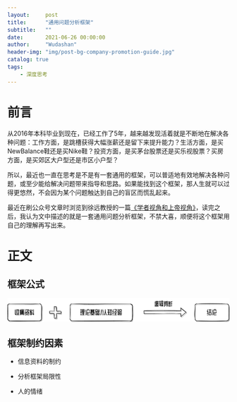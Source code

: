 ```yaml
---
layout:     post
title:      "通用问题分析框架"
subtitle:   ""
date:       2021-06-26 00:00:00
author:     "Wudashan"
header-img: "img/post-bg-company-promotion-guide.jpg"
catalog: true
tags:
    - 深度思考
---
```


# 前言

从2016年本科毕业到现在，已经工作了5年，越来越发现活着就是不断地在解决各种问题：工作方面，是跳槽获得大幅涨薪还是留下来提升能力？生活方面，是买NewBalance鞋还是买Nike鞋？投资方面，是买茅台股票还是买乐视股票？买房方面，是买郊区大户型还是市区小户型？

所以，最近也一直在思考是不是有一套通用的框架，可以普适地有效地解决各种问题，或至少能给解决问题带来指导和思路。如果能找到这个框架，那人生就可以过得更悠然，不会因为某个问题触达到自己的盲区而慌乱起来。

最近在刷公众号文章时浏览到徐远教授的一篇[《学者视角和上帝视角》](https://mp.weixin.qq.com/s?src=11&timestamp=1624698649&ver=3154&signature=aB01rQRx2B5mgLGSZpnzwxXPP2sWABPtSnEgyyj21F2W3LXz2WhktKfA-3Jnh1c6KqtsClYKKJQKzRXkDU1Liyh*cZ90lKpQEhruHY4vDxvVSdVIeBtHt0mLIpZTs76K&new=1)，读完之后，我认为文中描述的就是一套通用问题分析框架，不禁大喜，顺便将这个框架用自己的理解再写出来。

# 正文

## 框架公式

![](https://github.com/wudashan/blog-picture/raw/master/problem-analysis-frame/Untitled%20Diagram.png)

## 框架制约因素

* 信息资料的制约

* 分析框架局限性

* 人的情绪
